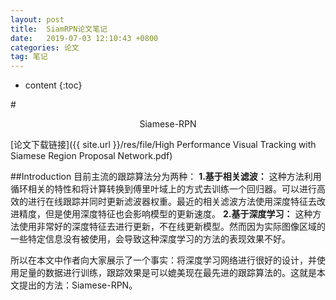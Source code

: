 ```yaml
---
layout: post
title:  SiamRPN论文笔记
date:   2019-07-03 12:10:43 +0800
categories: 论文
tag: 笔记
---
```


* content
{:toc}

#<center>Siamese-RPN</center>

[论文下载链接]({{ site.url }}/res/file/High Performance Visual Tracking with Siamese Region Proposal Network.pdf)

##Introduction
目前主流的跟踪算法分为两种：
**1.基于相关滤波：** 这种方法利用循环相关的特性和将计算转换到傅里叶域上的方式去训练一个回归器。可以进行高效的进行在线跟踪并同时更新滤波器权重。最近的相关滤波方法使用深度特征去改进精度，但是使用深度特征也会影响模型的更新速度。
**2.基于深度学习：** 这种方法使用非常好的深度特征去进行更新，不在线更新模型。然而因为实际图像区域的一些特定信息没有被使用，会导致这种深度学习的方法的表现效果不好。

所以在本文中作者向大家展示了一个事实：将深度学习网络进行很好的设计，并使用足量的数据进行训练，跟踪效果是可以媲美现在最先进的跟踪算法的。这就是本文提出的方法：Siamese-RPN。

